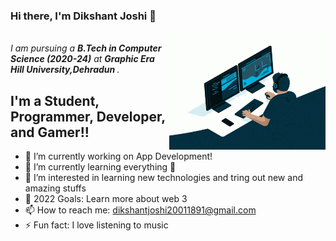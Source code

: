 ### Hi there, I'm Dikshant Joshi 👋 

<img align="right" src="./coding.gif" length=200px width=250px>

<br>
<i>I am pursuing a <b>B.Tech in Computer Science (2020-24)</b> at <b>Graphic Era Hill University,Dehradun </b>.</i>
<br>

## I'm a Student, Programmer, Developer, and Gamer!!

- 🔭 I’m currently working on App Development!
- 🌱 I’m currently learning everything 🤣
- 👀 I’m interested in learning new technologies and tring out new and amazing stuffs
- 🥅 2022 Goals: Learn more about web 3
- 📫 How to reach me: dikshantjoshi20011891@gmail.com
- ⚡ Fun fact: I love listening to music

